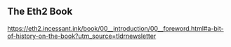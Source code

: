 
## The Eth2 Book

https://eth2.incessant.ink/book/00__introduction/00__foreword.html#a-bit-of-history-on-the-book?utm_source=tldrnewsletter

